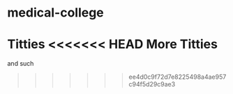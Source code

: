 medical-college
===============
Titties
<<<<<<< HEAD
More Titties
=======
and such
>>>>>>> ee4d0c9f72d7e8225498a4ae957c94f5d29c9ae3
